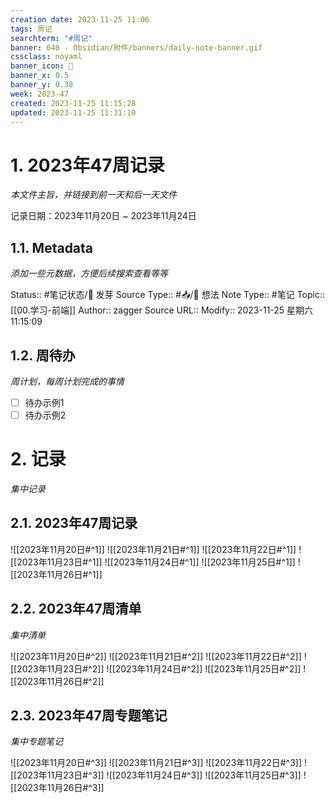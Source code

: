 ```yaml
---
creation date: 2023-11-25 11:06
tags: 周记
searchterm: "#周记"
banner: 040 - Obsidian/附件/banners/daily-note-banner.gif
cssclass: noyaml
banner_icon: 💌
banner_x: 0.5
banner_y: 0.38
week: 2023-47
created: 2023-11-25 11:15:28
updated: 2023-11-25 11:31:10
---
```


# 1. 2023年47周记录

_本文件主旨，并链接到前一天和后一天文件_

记录日期：2023年11月20日 ~ 2023年11月24日

## 1.1. Metadata

_添加一些元数据，方便后续搜索查看等等_

Status:: #笔记状态/🌱 发芽
Source Type:: #📥/💭 想法 
Note Type:: #笔记
Topic:: [[00.学习-前端]]
Author:: zagger
Source URL::
Modify:: 2023-11-25 星期六 11:15:09

## 1.2. 周待办

_周计划，每周计划完成的事情_

- [ ] 待办示例1
- [ ] 待办示例2

# 2. 记录

_集中记录_

## 2.1. 2023年47周记录
![[2023年11月20日#^1]] 
![[2023年11月21日#^1]] 
![[2023年11月22日#^1]] 
![[2023年11月23日#^1]] 
![[2023年11月24日#^1]] 
![[2023年11月25日#^1]] 
![[2023年11月26日#^1]] 


## 2.2. 2023年47周清单

_集中清单_

![[2023年11月20日#^2]] 
![[2023年11月21日#^2]] 
![[2023年11月22日#^2]] 
![[2023年11月23日#^2]] 
![[2023年11月24日#^2]] 
![[2023年11月25日#^2]] 
![[2023年11月26日#^2]] 

## 2.3. 2023年47周专题笔记

_集中专题笔记_

![[2023年11月20日#^3]] 
![[2023年11月21日#^3]] 
![[2023年11月22日#^3]] 
![[2023年11月23日#^3]] 
![[2023年11月24日#^3]] 
![[2023年11月25日#^3]] 
![[2023年11月26日#^3]] 
